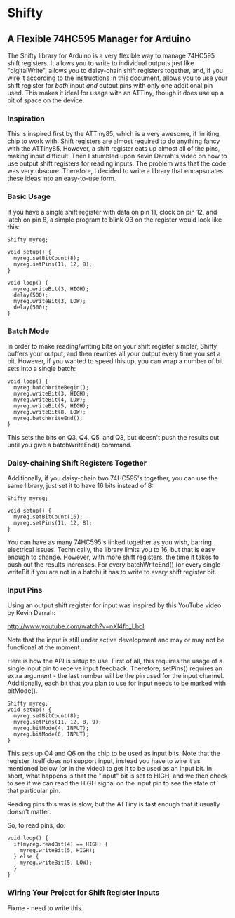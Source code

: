 Shifty
======
A Flexible 74HC595 Manager for Arduino
--------------------------------------

The Shifty library for Arduino is a very flexible way to manage 74HC595 shift registers.  It allows you to write to individual outputs just like "digitalWrite", allows you to daisy-chain shift registers together, and, if you wire it according to the instructions in this document, allows you to use your shift register for *both* input *and* output pins with only one additional pin used.  This makes it ideal for usage with an ATTiny, though it does use up a bit of space on the device.

### Inspiration

This is inspired first by the ATTiny85, which is a very awesome, if limiting, chip to work with.  Shift registers are almost required to do anything fancy with the ATTiny85.  However, a shift register eats up almost all of the pins, making input difficult.  Then I stumbled upon Kevin Darrah's video on how to use output shift registers for reading inputs.  The problem was that the code was very obscure.  Therefore, I decided to write a library that encapsulates these ideas into an easy-to-use form.


### Basic Usage

If you have a single shift register with data on pin 11, clock on pin 12, and latch on pin 8, a simple program to blink Q3 on the register would look like this:

    Shifty myreg;

    void setup() {
      myreg.setBitCount(8);
      myreg.setPins(11, 12, 8);
    }

    void loop() {
      myreg.writeBit(3, HIGH);
      delay(500);
      myreg.writeBit(3, LOW);
      delay(500);
    }

### Batch Mode

In order to make reading/writing bits on your shift register simpler, Shifty buffers your output, and then rewrites all your output every time you set a bit.  However, if you wanted to speed this up, you can wrap a number of bit sets into a single batch:

    void loop() {
      myreg.batchWriteBegin();
      myreg.writeBit(3, HIGH);
      myreg.writeBit(4, LOW);
      myreg.writeBit(5, HIGH);
      myreg.writeBit(8, LOW);
      myreg.batchWriteEnd();
    }

This sets the bits on Q3, Q4, Q5, and Q8, but doesn't push the results out until you give a batchWriteEnd() command.

### Daisy-chaining Shift Registers Together

Additionally, if you daisy-chain two 74HC595's together, you can use the same library, just set it to have 16 bits instead of 8:

    Shifty myreg;

    void setup() {
      myreg.setBitCount(16);
      myreg.setPins(11, 12, 8);
    }

You can have as many 74HC595's linked together as you wish, barring electrical issues.  Technically, the library limits you to 16, but that is easy enough to change.  However, with more shift registers, the time it takes to push out the results increases.  For every batchWriteEnd() (or every single writeBit if you are not in a batch) it has to write to *every* shift register bit.

### Input Pins

Using an output shift register for input was inspired by this YouTube video by Kevin Darrah:

http://www.youtube.com/watch?v=nXl4fb_LbcI

Note that the input is still under active development and may or may not be functional at the moment.

Here is how the API is setup to use.  First of all, this requires the usage of a single input pin to receive input feedback.  Therefore, setPins() requires an extra argument - the last number will be the pin used for the input channel.  Additionally, each bit that you plan to use for input needs to be marked with bitMode().

    Shifty myreg;
    void setup() {
      myreg.setBitCount(8);
      myreg.setPins(11, 12, 8, 9);
      myreg.bitMode(4, INPUT);
      myreg.bitMode(6, INPUT);
    }

This sets up Q4 and Q6 on the chip to be used as input bits.  Note that the register itself does not support input, instead you have to wire it as mentioned below (or in the video) to get it to be used as an input bit.  In short, what happens is that the "input" bit is set to HIGH, and we then check to see if we can read the HIGH signal on the input pin to see the state of that particular pin.

Reading pins this was is slow, but the ATTiny is fast enough that it usually doesn't matter.

So, to read pins, do:

    void loop() {
      if(myreg.readBit(4) == HIGH) {
        myreg.writeBit(5, HIGH);
      } else { 
        myreg.writeBit(5, LOW);
      }
    }

### Wiring Your Project for Shift Register Inputs

Fixme - need to write this.
